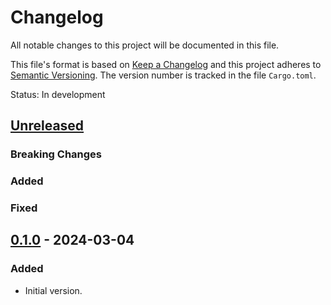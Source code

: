 # Changelog

All notable changes to this project will be documented in this file.

This file's format is based on [Keep a Changelog](http://keepachangelog.com/)
and this project adheres to [Semantic Versioning](http://semver.org/). The
version number is tracked in the file `Cargo.toml`.

Status: In development

## [Unreleased]

### Breaking Changes

### Added

### Fixed

## [0.1.0] - 2024-03-04

### Added
- Initial version.

[unreleased]: https://github.com/microsoft/apt-transport-blob/compare/0.1.0...main
[0.1.0]: https://github.com/microsoft/apt-transport-blob/tree/0.1.0

